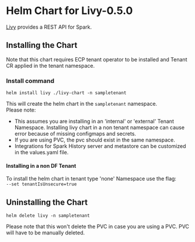 # Helm Chart for Livy-0.5.0

[Livy](https://livy.incubator.apache.org/) provides a REST API for Spark.

## Installing the Chart

Note that this chart requires ECP tenant operator to be installed and Tenant CR applied in the tenant namespace.

### Install command
`helm install livy ./livy-chart -n sampletenant`

This will create the helm chart in the `sampletenant` namespace.  
Please note:
* This assumes you are installing in an 'internal' or 'external' Tenant Namespace. Installing livy chart in a non tenant namespace can cause error because of missing configmaps and secrets. </li>
* If you are using PVC, the pvc should exist in the same namespace.</li>
* Integrations for Spark History server and metastore can be customized in the values.yaml file.

#### Installing in a non DF Tenant
To install the helm chart in tenant type 'none' Namespace use the flag:  
`--set tenantIsUnsecure=true `

## Uninstalling the Chart
`helm delete livy -n sampletenant`

Please note that this won't delete the PVC in case you are using a PVC. PVC will have to be manually deleted.
